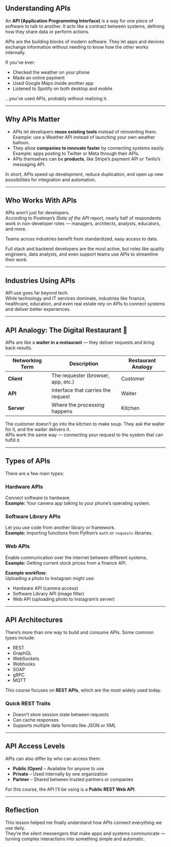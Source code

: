 ## Understanding APIs
An **API (Application Programming Interface)** is a way for one piece of software to talk to another. It acts like a contract between systems, defining how they share data or perform actions.  

APIs are the building blocks of modern software. They let apps and devices exchange information without needing to know how the other works internally.  

If you’ve ever:
- Checked the weather on your phone  
- Made an online payment  
- Used Google Maps inside another app  
- Listened to Spotify on both desktop and mobile  

…you’ve used APIs, probably without realizing it.

---

## Why APIs Matter
- APIs let developers **reuse existing tools** instead of reinventing them.  
  Example: use a Weather API instead of launching your own weather balloon.  
- They allow **companies to innovate faster** by connecting systems easily.  
  Example: apps posting to Twitter or Meta through their APIs.  
- APIs themselves can be **products**, like Stripe’s payment API or Twilio’s messaging API.  

In short, APIs speed up development, reduce duplication, and open up new possibilities for integration and automation.

---

## Who Works With APIs
APIs aren’t just for developers.  
According to Postman’s *State of the API* report, nearly half of respondents work in non-developer roles — managers, architects, analysts, educators, and more.  

Teams across industries benefit from standardized, easy access to data.

Full stack and backend developers are the most active, but roles like quality engineers, data analysts, and even support teams use APIs to streamline their work.

---

## Industries Using APIs
API use goes far beyond tech.  
While technology and IT services dominate, industries like finance, healthcare, education, and even real estate rely on APIs to connect systems and deliver better experiences.

---

## API Analogy: The Digital Restaurant 🍲
APIs are like a **waiter in a restaurant** — they deliver requests and bring back results.

| Networking Term | Description | Restaurant Analogy |
|------------------|-------------|--------------------|
| **Client** | The requester (browser, app, etc.) | Customer |
| **API** | Interface that carries the request | Waiter |
| **Server** | Where the processing happens | Kitchen |

The customer doesn’t go into the kitchen to make soup. They ask the waiter for it, and the waiter delivers it.  
APIs work the same way — connecting your request to the system that can fulfill it.

---

## Types of APIs
There are a few main types:

### Hardware APIs
Connect software to hardware.  
**Example:** Your camera app talking to your phone’s operating system.

### Software Library APIs
Let you use code from another library or framework.  
**Example:** Importing functions from Python’s `math` or `requests` libraries.

### Web APIs
Enable communication over the internet between different systems.  
**Example:** Getting current stock prices from a finance API.

**Example workflow:**  
Uploading a photo to Instagram might use:
- Hardware API (camera access)  
- Software Library API (image filter)  
- Web API (uploading photo to Instagram’s server)

---

## API Architectures
There’s more than one way to build and consume APIs. Some common types include:
- REST  
- GraphQL  
- WebSockets  
- Webhooks  
- SOAP  
- gRPC  
- MQTT  

This course focuses on **REST APIs**, which are the most widely used today.

### Quick REST Traits
- Doesn’t store session state between requests  
- Can cache responses  
- Supports multiple data formats like JSON or XML

---

## API Access Levels
APIs can also differ by who can access them:

- **Public (Open)** – Available for anyone to use  
- **Private** – Used internally by one organization  
- **Partner** – Shared between trusted partners or companies  

For this course, the API I’ll be using is a **Public REST Web API**.

---
## Reflection
This lesson helped me finally understand how APIs connect everything we use daily.  
They’re the silent messengers that make apps and systems communicate — turning complex interactions into something simple and automatic.

